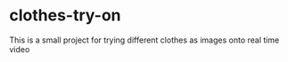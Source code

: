 # clothes-try-on
This is a small project for trying different clothes as images onto real time video
